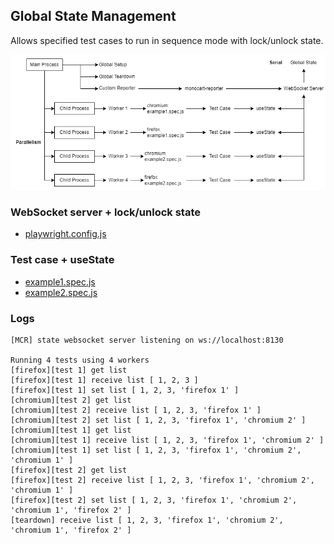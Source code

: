 ## Global State Management
Allows specified test cases to run in sequence mode with lock/unlock state.

![](global-state.png)

### WebSocket server + lock/unlock state
- [playwright.config.js](playwright.config.js)

### Test case + useState
- [example1.spec.js](example1.spec.js)
- [example2.spec.js](example2.spec.js)

### Logs
```
[MCR] state websocket server listening on ws://localhost:8130

Running 4 tests using 4 workers
[firefox][test 1] get list
[firefox][test 1] receive list [ 1, 2, 3 ]
[firefox][test 1] set list [ 1, 2, 3, 'firefox 1' ]
[chromium][test 2] get list
[chromium][test 2] receive list [ 1, 2, 3, 'firefox 1' ]
[chromium][test 2] set list [ 1, 2, 3, 'firefox 1', 'chromium 2' ]
[chromium][test 1] get list
[chromium][test 1] receive list [ 1, 2, 3, 'firefox 1', 'chromium 2' ]
[chromium][test 1] set list [ 1, 2, 3, 'firefox 1', 'chromium 2', 'chromium 1' ]
[firefox][test 2] get list
[firefox][test 2] receive list [ 1, 2, 3, 'firefox 1', 'chromium 2', 'chromium 1' ]
[firefox][test 2] set list [ 1, 2, 3, 'firefox 1', 'chromium 2', 'chromium 1', 'firefox 2' ]
[teardown] receive list [ 1, 2, 3, 'firefox 1', 'chromium 2', 'chromium 1', 'firefox 2' ]
```